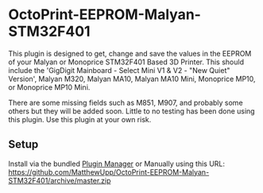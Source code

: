 # OctoPrint-EEPROM-Malyan-STM32F401

This plugin is designed to get, change and save the values in the EEPROM of your Malyan or Monoprice STM32F401 Based 3D Printer.
This should include the 'GigDigit Mainboard - Select Mini V1 & V2 - "New Quiet" Version', Malyan M320, Malyan MA10, Malyan MA10 Mini, Monoprice MP10, or Monoprice MP10 Mini.

There are some missing fields such as M851, M907, and probably some others but they will be added soon. Little to no testing has been done using this plugin. Use this plugin at your own risk.

## Setup

Install via the bundled [Plugin Manager](https://github.com/foosel/OctoPrint/wiki/Plugin:-Plugin-Manager)
or
Manually using this URL: https://github.com/MatthewUpp/OctoPrint-EEPROM-Malyan-STM32F401/archive/master.zip
